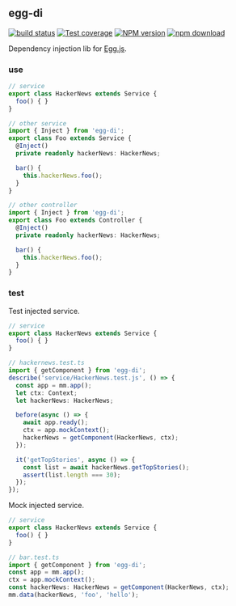 ## egg-di

[![build status][travis-image]][travis-url]
[![Test coverage][coveralls-image]][coveralls-url]
[![NPM version][npm-image]][npm-url]
[![npm download][download-image]][download-url]

[npm-image]: http://img.shields.io/npm/v/egg-di.svg?style=flat-square
[npm-url]: http://npmjs.org/package/egg-di
[download-image]: https://img.shields.io/npm/dm/egg-di.svg?style=flat-square
[download-url]: https://npmjs.org/package/egg-di
[travis-image]: https://img.shields.io/travis/shepherdwind/egg-di.svg?style=flat-square
[travis-url]: https://travis-ci.org/shepherdwind/egg-di
[coveralls-image]: https://img.shields.io/coveralls/shepherdwind/egg-di.svg?style=flat-square
[coveralls-url]: https://coveralls.io/r/shepherdwind/egg-di?branch=master

Dependency injection lib for [Egg.js](https://eggjs.org/).

### use

```typescript
// service
export class HackerNews extends Service {
  foo() { }
}

// other service
import { Inject } from 'egg-di';
export class Foo extends Service {
  @Inject()
  private readonly hackerNews: HackerNews;

  bar() {
    this.hackerNews.foo();
  }
}

// other controller
import { Inject } from 'egg-di';
export class Foo extends Controller {
  @Inject()
  private readonly hackerNews: HackerNews;

  bar() {
    this.hackerNews.foo();
  }
}
```

### test

Test injected service.

```typescript
// service
export class HackerNews extends Service {
  foo() { }
}

// hackernews.test.ts
import { getComponent } from 'egg-di';
describe('service/HackerNews.test.js', () => {
  const app = mm.app();
  let ctx: Context;
  let hackerNews: HackerNews;

  before(async () => {
    await app.ready();
    ctx = app.mockContext();
    hackerNews = getComponent(HackerNews, ctx);
  });

  it('getTopStories', async () => {
    const list = await hackerNews.getTopStories();
    assert(list.length === 30);
  });
});
```

Mock injected service.

```typescript
// service
export class HackerNews extends Service {
  foo() { }
}

// bar.test.ts
import { getComponent } from 'egg-di';
const app = mm.app();
ctx = app.mockContext();
const hackerNews: HackerNews = getComponent(HackerNews, ctx);
mm.data(hackerNews, 'foo', 'hello');
```